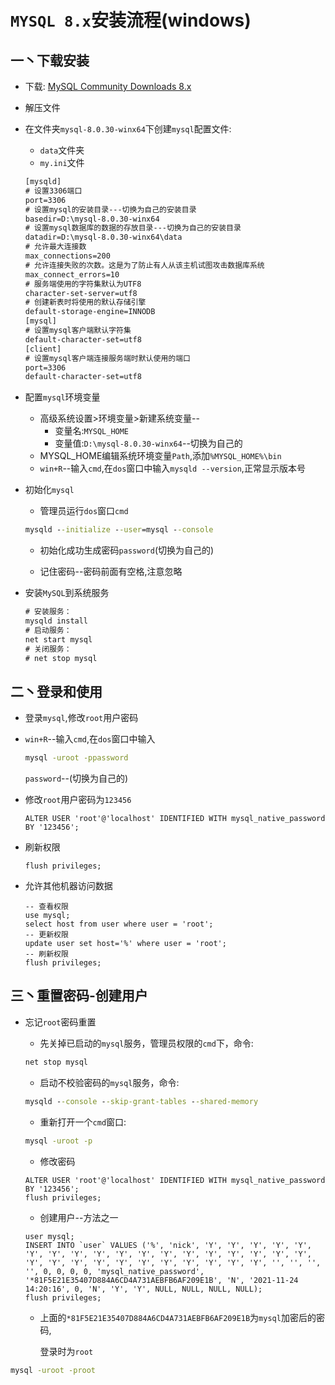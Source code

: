 # `MYSQL 8.x`安装流程(windows)

## 一丶下载安装

- 下载: [MySQL Community Downloads 8.x](https://dev.mysql.com/downloads/mysql//)

- 解压文件

- 在文件夹`mysql-8.0.30-winx64`下创建`mysql`配置文件:
	
	- `data`文件夹
	- `my.ini`文件
	
	~~~cmd
	[mysqld]
	# 设置3306端口
	port=3306
	# 设置mysql的安装目录---切换为自己的安装目录
	basedir=D:\mysql-8.0.30-winx64
	# 设置mysql数据库的数据的存放目录---切换为自己的安装目录
	datadir=D:\mysql-8.0.30-winx64\data
	# 允许最大连接数
	max_connections=200
	# 允许连接失败的次数。这是为了防止有人从该主机试图攻击数据库系统
	max_connect_errors=10
	# 服务端使用的字符集默认为UTF8
	character-set-server=utf8
	# 创建新表时将使用的默认存储引擎
	default-storage-engine=INNODB
	[mysql]
	# 设置mysql客户端默认字符集
	default-character-set=utf8
	[client]
	# 设置mysql客户端连接服务端时默认使用的端口
	port=3306
	default-character-set=utf8
	~~~

- 配置`mysql`环境变量

  - 高级系统设置>环境变量>新建系统变量--
    - 变量名:`MYSQL_HOME`
    - 变量值:`D:\mysql-8.0.30-winx64`--切换为自己的
  - MYSQL_HOME编辑系统环境变量`Path`,添加`%MYSQL_HOME%\bin`
  - `win+R`--输入`cmd`,在`dos`窗口中输入`mysqld --version`,正常显示版本号

- 初始化`mysql`

  - 管理员运行`dos`窗口`cmd`


  ~~~cmd
  mysqld --initialize --user=mysql --console
  ~~~

  - 初始化成功生成密码`password`(切换为自己的)

  - 记住密码--密码前面有空格,注意忽略

- 安装`MySQL`到系统服务

  ~~~cmd
  # 安装服务：
  mysqld install
  # 启动服务：
  net start mysql
  # 关闭服务：
  # net stop mysql
  ~~~

## 二丶登录和使用

- 登录`mysql`,修改`root`用户密码

- `win+R`--输入`cmd`,在`dos`窗口中输入

  ~~~cmd
  mysql -uroot -ppassword
  ~~~

  `password`--(切换为自己的)

- 修改`root`用户密码为`123456`

  ~~~mysql
  ALTER USER 'root'@'localhost' IDENTIFIED WITH mysql_native_password BY '123456';  
  ~~~

- 刷新权限

  ~~~mysql
  flush privileges;
  ~~~

- 允许其他机器访问数据

  ~~~mysql
  -- 查看权限
  use mysql;
  select host from user where user = 'root';
  -- 更新权限
  update user set host='%' where user = 'root';
  -- 刷新权限
  flush privileges;
  ~~~

## 三丶重置密码-创建用户

- 忘记`root`密码重置

  - 先关掉已启动的`mysql`服务，管理员权限的`cmd`下，命令:

  ~~~cmd
  net stop mysql
  ~~~

  - 启动不校验密码的`mysql`服务，命令:

  ~~~cmd
  mysqld --console --skip-grant-tables --shared-memory
  ~~~

  - 重新打开一个`cmd`窗口:

  ~~~cmd
  mysql -uroot -p
  ~~~

  - 修改密码

  ~~~mysql
  ALTER USER 'root'@'localhost' IDENTIFIED WITH mysql_native_password BY '123456';
  flush privileges;
  ~~~

  - 创建用户--方法之一

  ~~~mysql
  user mysql;
  INSERT INTO `user` VALUES ('%', 'nick', 'Y', 'Y', 'Y', 'Y', 'Y', 'Y', 'Y', 'Y', 'Y', 'Y', 'Y', 'Y', 'Y', 'Y', 'Y', 'Y', 'Y', 'Y', 'Y', 'Y', 'Y', 'Y', 'Y', 'Y', 'Y', 'Y', 'Y', 'Y', 'Y', '', '', '', '', 0, 0, 0, 0, 'mysql_native_password', '*81F5E21E35407D884A6CD4A731AEBFB6AF209E1B', 'N', '2021-11-24 14:20:16', 0, 'N', 'Y', 'Y', NULL, NULL, NULL, NULL);
  flush privileges;
  ~~~

  - 上面的`*81F5E21E35407D884A6CD4A731AEBFB6AF209E1B`为`mysql`加密后的密码,

    登录时为`root`

~~~cmd
mysql -uroot -proot
~~~

​    









